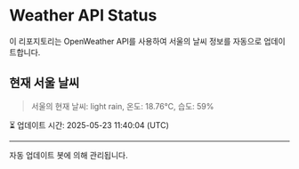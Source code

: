 
# Weather API Status

이 리포지토리는 OpenWeather API를 사용하여 서울의 날씨 정보를 자동으로 업데이트합니다.

## 현재 서울 날씨
> 서울의 현재 날씨: light rain, 온도: 18.76°C, 습도: 59%

⏳ 업데이트 시간: 2025-05-23 11:40:04 (UTC)

---
자동 업데이트 봇에 의해 관리됩니다.
